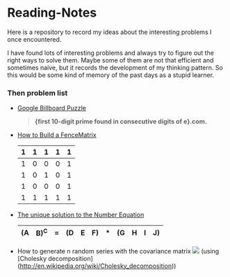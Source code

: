 # Reading-Notes
Here is a repository to record my ideas about the interesting problems I once encountered.

I have found lots of interesting problems and always try to figure out the right ways to solve them. Maybe some of them are not that efficient and sometimes naive, but it records the development of my thinking pattern. So this would be some kind of memory of the past days as a stupid learner.

### Then problem list

* [Google Billboard Puzzle](https://github.com/Arattheft-Yellow/Reading-Notes/blob/master/Google%20Billboard%20Puzzle.md)

	> **{first 10-digit prime found in consecutive digits of e}.com.**
* [How to Build a FenceMatrix](https://github.com/Arattheft-Yellow/Reading-Notes/blob/master/How%20to%20Build%20a%20FenceMatrix.md)

	1|1|1|1|1
	---|---|---|---|---
    1|0|0|0|1
    1|0|1|0|1 
    1|0|0|0|1
    1|1|1|1|1
    
* [The unique solution to the Number Equation](https://github.com/Arattheft-Yellow/Reading-Notes/blob/master/The%20unique%20solution%20to%20the%20Number%20Equation.md)

	(A|B)<sup>C</sup>|=|(D|E|F)|*|(G|H|I|J) 
	---|---|---|---|---|---|---|---|---|---|---
	
* How to generate n random series with the covariance matrix <img src="http://chart.googleapis.com/chart?cht=tx&chl= \Sigma" style="border:none;"> (using [Cholesky decomposition] (http://en.wikipedia.org/wiki/Cholesky_decomposition))

	

